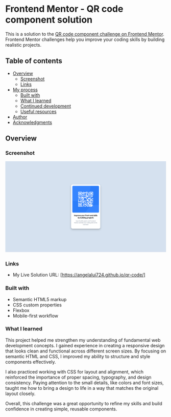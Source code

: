 # Frontend Mentor - QR code component solution

This is a solution to the [QR code component challenge on Frontend Mentor](https://www.frontendmentor.io/challenges/qr-code-component-iux_sIO_H). Frontend Mentor challenges help you improve your coding skills by building realistic projects. 

## Table of contents

- [Overview](#overview)
  - [Screenshot](#screenshot)
  - [Links](#links)
- [My process](#my-process)
  - [Built with](#built-with)
  - [What I learned](#what-i-learned)
  - [Continued development](#continued-development)
  - [Useful resources](#useful-resources)
- [Author](#author)
- [Acknowledgments](#acknowledgments)

## Overview

### Screenshot
![My Output](./images/screen_cap.png)

### Links

- My Live Solution URL: [https://angelalui724.github.io/qr-code/]

### Built with
- Semantic HTML5 markup
- CSS custom properties
- Flexbox
- Mobile-first workflow

### What I learned
This project helped me strengthen my understanding of fundamental web development concepts. I gained experience in creating a responsive design that looks clean and functional across different screen sizes. By focusing on semantic HTML and CSS, I improved my ability to structure and style components effectively.

I also practiced working with CSS for layout and alignment, which reinforced the importance of proper spacing, typography, and design consistency. Paying attention to the small details, like colors and font sizes, taught me how to bring a design to life in a way that matches the original layout closely.

Overall, this challenge was a great opportunity to refine my skills and build confidence in creating simple, reusable components.